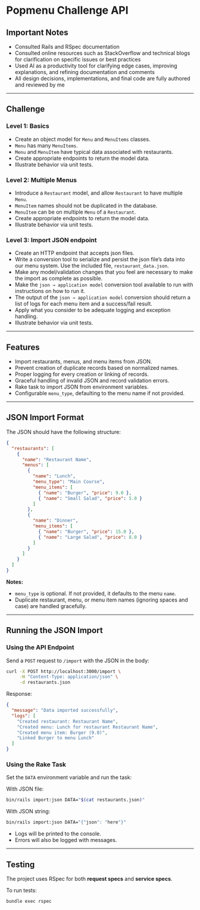 # Popmenu Challenge API

## Important Notes

- Consulted Rails and RSpec documentation
- Consulted online resources such as StackOverflow and technical blogs for clarification on specific issues or best practices
- Used AI as a productivity tool for clarifying edge cases, improving explanations, and refining documentation and comments
- All design decisions, implementations, and final code are fully authored and reviewed by me

---

## Challenge

### Level 1: Basics

- Create an object model for `Menu` and `MenuItems` classes.
- `Menu` has many `MenuItems`.
- `Menu` and `MenuItem` have typical data associated with restaurants.
- Create appropriate endpoints to return the model data.
- Illustrate behavior via unit tests.

### Level 2: Multiple Menus

- Introduce a `Restaurant` model, and allow `Restaurant` to have multiple `Menu`.
- `MenuItem` names should not be duplicated in the database.
- `MenuItem` can be on multiple `Menu` of a `Restaurant`.
- Create appropriate endpoints to return the model data.
- Illustrate behavior via unit tests.

### Level 3: Import JSON endpoint

- Create an HTTP endpoint that accepts json files.
- Write a conversion tool to serialize and persist the json file’s data into our menu system. Use the included file, `restaurant_data.json`.
- Make any model/validation changes that you feel are necessary to make the import as complete as possible.
- Make the `json → application model` conversion tool available to run with instructions on how to run it.
- The output of the `json → application model` conversion should return a list of logs for each menu item and a success/fail result.
- Apply what you consider to be adequate logging and exception handling.
- Illustrate behavior via unit tests.

---

## Features

- Import restaurants, menus, and menu items from JSON.
- Prevent creation of duplicate records based on normalized names.
- Proper logging for every creation or linking of records.
- Graceful handling of invalid JSON and record validation errors.
- Rake task to import JSON from environment variables.
- Configurable `menu_type`, defaulting to the menu name if not provided.

---

## JSON Import Format

The JSON should have the following structure:

```json
{
  "restaurants": [
    {
      "name": "Restaurant Name",
      "menus": [
        {
          "name": "Lunch",
          "menu_type": "Main Course",
          "menu_items": [
            { "name": "Burger", "price": 9.0 },
            { "name": "Small Salad", "price": 5.0 }
          ]
        },
        {
          "name": "Dinner",
          "menu_items": [
            { "name": "Burger", "price": 15.0 },
            { "name": "Large Salad", "price": 8.0 }
          ]
        }
      ]
    }
  ]
}
```

**Notes:**

- `menu_type` is optional. If not provided, it defaults to the menu `name`.
- Duplicate restaurant, menu, or menu item names (ignoring spaces and case) are handled gracefully.

---

## Running the JSON Import

### Using the API Endpoint

Send a `POST` request to `/import` with the JSON in the body:

```bash
curl -X POST http://localhost:3000/import \
     -H "Content-Type: application/json" \
     -d restaurants.json
```

Response:

```json
{
  "message": "Data imported successfully",
  "logs": [
    "Created restaurant: Restaurant Name",
    "Created menu: Lunch for restaurant Restaurant Name",
    "Created menu item: Burger (9.0)",
    "Linked Burger to menu Lunch"
  ]
}
```

### Using the Rake Task

Set the `DATA` environment variable and run the task:

With JSON file:

```bash
bin/rails import:json DATA="$(cat restaurants.json)"
```

With JSON string:

```bash
bin/rails import:json DATA="{"json": "here"}"
```

- Logs will be printed to the console.
- Errors will also be logged with messages.

---

## Testing

The project uses RSpec for both **request specs** and **service specs**.

To run tests:

```bash
bundle exec rspec
```
